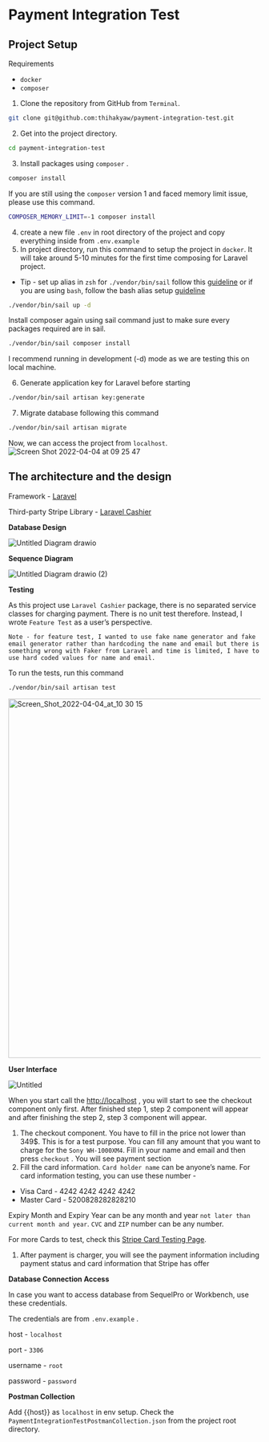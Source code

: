 # Payment Integration Test

## Project Setup

Requirements

- `docker`
- `composer`

1. Clone the repository from GitHub from `Terminal`.

```bash
git clone git@github.com:thihakyaw/payment-integration-test.git
```

2. Get into the project directory.

```bash
cd payment-integration-test
```

3. Install packages using `composer` .

```bash
composer install
```

If you are still using the `composer` version 1 and faced memory limit issue, please use this command.

```bash
COMPOSER_MEMORY_LIMIT=-1 composer install
```

4. create a new file `.env` in root directory of the project and copy everything inside from `.env.example`
5. In project directory, run this command to setup the project in `docker`. It will take around 5-10 minutes for the first time composing for Laravel project. 
- Tip - set up alias in `zsh` for `./vendor/bin/sail` follow this [guideline](https://linuxhint.com/configure-use-aliases-zsh/) or if you are using `bash`, follow the bash alias setup [guideline](https://www.cyberciti.biz/faq/create-permanent-bash-alias-linux-unix/)

```bash
./vendor/bin/sail up -d
```

Install composer again using sail command just to make sure every packages required are in sail.

```bash
./vendor/bin/sail composer install
```

I recommend running in development (-d) mode as we are testing this on local machine.

6. Generate application key for Laravel before starting

```bash
./vendor/bin/sail artisan key:generate
```

7. Migrate database following this command

```bash
./vendor/bin/sail artisan migrate
```

Now, we can access the project from `localhost`.
![Screen Shot 2022-04-04 at 09 25 47](https://user-images.githubusercontent.com/16256698/161588993-669c9720-3e13-4837-94be-d41e6b7123f6.png)


## The architecture and the design

Framework - [Laravel](https://laravel.com)

Third-party Stripe Library - [Laravel Cashier](https://laravel.com/docs/9.x/billing)

**Database Design**

![Untitled Diagram drawio](https://user-images.githubusercontent.com/16256698/161589135-7b5ed5bc-5069-43cb-9d39-3e5eff9c0613.png)


**Sequence Diagram**

![Untitled Diagram drawio (2)](https://user-images.githubusercontent.com/16256698/161589164-b452126d-bfd7-4d9a-9adb-c9e1d00b4cbf.png)


**Testing**

As this project use `Laravel Cashier` package, there is no separated service classes for charging payment. There is no unit test therefore. Instead, I wrote `Feature Test` as a user’s perspective.

`Note - for feature test, I wanted to use fake name generator and fake email generator rather than hardcoding the name and email but there is something wrong with Faker from Laravel and time is limited, I have to use hard coded values for name and email.` 

To run the tests, run this command 

```bash
./vendor/bin/sail artisan test
```

<img width="716" alt="Screen_Shot_2022-04-04_at_10 30 15" src="https://user-images.githubusercontent.com/16256698/161590251-ab27a6df-1729-450c-b3fc-e90b7b6b2c44.png">

**User Interface**

![Untitled](https://user-images.githubusercontent.com/16256698/161589263-820bea47-db8d-463b-bb9e-b6e35d84e4f6.png)


When you start call the [http://localhost](http://localhost/) , you will start to see the checkout component only first. After finished step 1, step 2 component will appear and after finishing the step 2, step 3 component will appear.

1. The checkout component. You have to fill in the price not lower than 349$. This is for a test purpose. You can fill any amount that you want to charge for the `Sony WH-1000XM4`. Fill in your name and email and then press `checkout` . You will see payment section
2. Fill the card information. `Card holder name` can be anyone’s name. For card information testing, you can use these number - 
- Visa Card - 4242 4242 4242 4242
- Master Card - 5200828282828210

Expiry Month and Expiry Year can be any month and year `not later than current month and year`. `CVC` and `ZIP` number can be any number.

For more Cards to test, check this [Stripe Card Testing Page](https://stripe.com/docs/testing).

1. After payment is charger, you will see the payment information including payment status and card information that Stripe has offer

**Database Connection Access**

In case you want to access database from SequelPro or Workbench, use these credentials.

The credentials are from `.env.example` . 

host - `localhost`

port - `3306`

username - `root`

password - `password`

**Postman Collection**

Add {{host}} as `localhost` in env setup.
Check the `PaymentIntegrationTestPostmanCollection.json` from the project root directory.
